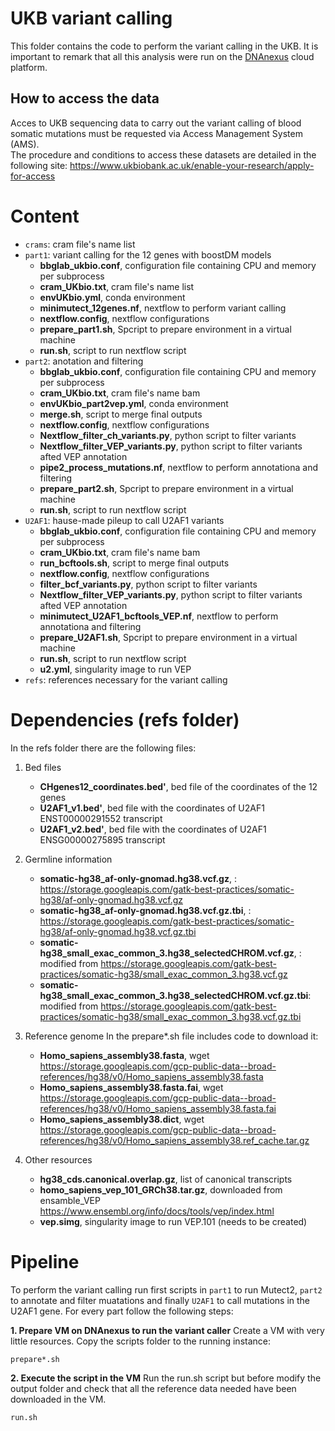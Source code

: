 # UKB variant calling

This folder contains the code to perform the variant calling in the UKB.
It is important to remark that all this analysis were run on the [DNAnexus](https://www.dnanexus.com/) cloud platform.

## How to access the data
Acces to UKB sequencing data to carry out the variant calling of blood somatic mutations must be requested via Access Management System (AMS).  
The procedure and conditions to access these datasets are detailed in the following site: https://www.ukbiobank.ac.uk/enable-your-research/apply-for-access

# Content
- ```crams```: cram file's name list
- ```part1```: variant calling for the 12 genes with boostDM models
    - **bbglab_ukbio.conf**, configuration file containing CPU and memory per subprocess
    - **cram_UKbio.txt**, cram file's name list
    - **envUKbio.yml**, conda environment
    - **minimutect_12genes.nf**, nextflow to perform variant calling
    - **nextflow.config**, nextflow configurations
    - **prepare_part1.sh**, Spcript to prepare environment in a virtual machine
    - **run.sh**, script to run nextflow script
- ```part2```: anotation and filtering
    - **bbglab_ukbio.conf**, configuration file containing CPU and memory per subprocess
    - **cram_UKbio.txt**, cram file's name bam
    - **envUKbio_part2vep.yml**, conda environment
    - **merge.sh**, script to merge final outputs
    - **nextflow.config**, nextflow configurations
    - **Nextflow_filter_ch_variants.py**, python script to filter variants
    - **Nextflow_filter_VEP_variants.py**, python script to filter variants afted VEP annotation
    - **pipe2_process_mutations.nf**, nextflow to perform annotationa and filtering
    - **prepare_part2.sh**, Spcript to prepare environment in a virtual machine
    - **run.sh**, script to run nextflow script
- ```U2AF1```: hause-made pileup to call U2AF1 variants
    - **bbglab_ukbio.conf**, configuration file containing CPU and memory per subprocess
    - **cram_UKbio.txt**, cram file's name bam
    - **run_bcftools.sh**, script to merge final outputs
    - **nextflow.config**, nextflow configurations
    - **filter_bcf_variants.py**, python script to filter variants
    - **Nextflow_filter_VEP_variants.py**, python script to filter variants afted VEP annotation
    - **minimutect_U2AF1_bcftools_VEP.nf**, nextflow to perform annotationa and filtering
    - **prepare_U2AF1.sh**, Spcript to prepare environment in a virtual machine
    - **run.sh**, script to run nextflow script
    - **u2.yml**, singularity image to run VEP
- ```refs```: references necessary for the variant calling

# Dependencies (refs folder)
In the refs folder there are the following files:

1. Bed files
    - **CHgenes12_coordinates.bed'**, bed file of the coordinates of the 12 genes
    - **U2AF1_v1.bed'**, bed file with the coordinates of U2AF1 ENST00000291552 transcript
    - **U2AF1_v2.bed'**, bed file with the coordinates of U2AF1 ENSG00000275895 transcript

2. Germline information
    - **somatic-hg38_af-only-gnomad.hg38.vcf.gz**, : https://storage.googleapis.com/gatk-best-practices/somatic-hg38/af-only-gnomad.hg38.vcf.gz
    - **somatic-hg38_af-only-gnomad.hg38.vcf.gz.tbi**, : https://storage.googleapis.com/gatk-best-practices/somatic-hg38/af-only-gnomad.hg38.vcf.gz.tbi
    - **somatic-hg38_small_exac_common_3.hg38_selectedCHROM.vcf.gz**, : modified from https://storage.googleapis.com/gatk-best-practices/somatic-hg38/small_exac_common_3.hg38.vcf.gz
    - **somatic-hg38_small_exac_common_3.hg38_selectedCHROM.vcf.gz.tbi**: modified from https://storage.googleapis.com/gatk-best-practices/somatic-hg38/small_exac_common_3.hg38.vcf.gz.tbi

3. Reference genome
    In the prepare*.sh file includes code to download it:
    - **Homo_sapiens_assembly38.fasta**, wget https://storage.googleapis.com/gcp-public-data--broad-references/hg38/v0/Homo_sapiens_assembly38.fasta
    - **Homo_sapiens_assembly38.fasta.fai**, wget https://storage.googleapis.com/gcp-public-data--broad-references/hg38/v0/Homo_sapiens_assembly38.fasta.fai 
    - **Homo_sapiens_assembly38.dict**, wget https://storage.googleapis.com/gcp-public-data--broad-references/hg38/v0/Homo_sapiens_assembly38.ref_cache.tar.gz

4. Other resources
    - **hg38_cds.canonical.overlap.gz**, list of canonical transcripts
    - **homo_sapiens_vep_101_GRCh38.tar.gz**, downloaded from ensamble_VEP https://www.ensembl.org/info/docs/tools/vep/index.html
    - **vep.simg**, singularity image to run VEP.101 (needs to be created)


# Pipeline 

To perform the variant calling run first scripts in ```part1``` to run Mutect2, ```part2``` to annotate and filter muatations and finally ```U2AF1``` to call mutations in the U2AF1 gene. For every part follow the following steps:

**1. Prepare VM on DNAnexus to run the variant caller**
Create a VM with very little resources.
Copy the scripts folder to the running instance:

```bash
prepare*.sh
```

**2. Execute the script in the VM**
Run the run.sh script but before modify the output folder and check that all the reference data needed have been downloaded in the VM.

```bash
run.sh
```

